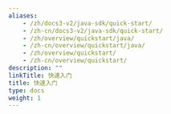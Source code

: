 ```yaml
---
aliases:
    - /zh/docs3-v2/java-sdk/quick-start/
    - /zh-cn/docs3-v2/java-sdk/quick-start/
    - /zh/overview/quickstart/java/
    - /zh-cn/overview/quickstart/java/
    - /zh/overview/quickstart/
    - /zh-cn/overview/quickstart/
description: ""
linkTitle: 快速入门
title: 快速入门
type: docs
weight: 1
---
```

